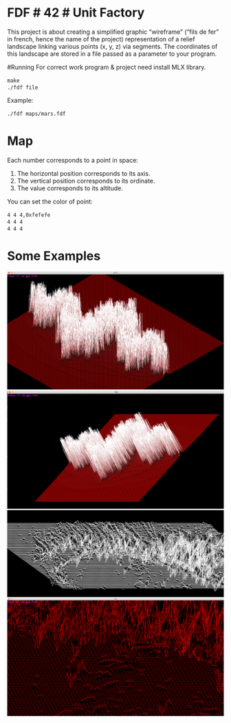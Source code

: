 # FDF # 42 # Unit Factory
This project is about creating a simplified graphic “wireframe” (“fils de fer” in french, hence the name of the project) representation of a relief landscape linking various points (x, y, z) via segments. The coordinates of this landscape are stored in a file passed as a parameter to your program.

#Running
For correct work program & project need install MLX library.
```
make
./fdf file
```

Example:
```
./fdf maps/mars.fdf
```

# Map
Each number corresponds to a point in space:

1. The horizontal position corresponds to its axis.
2. The vertical position corresponds to its ordinate.
3. The value corresponds to its altitude.

You can set the color of point:
```
4 4 4,0xfefefe
4 4 4
4 4 4
```

# Some Examples

![alt text](images/src1.png)
![alt text](images/src2.png)
![alt text](images/src3.png)
![alt text](images/src4.png)
